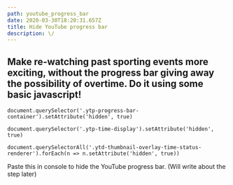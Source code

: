 ```yaml
---
path: youtube_progress_bar
date: 2020-03-30T18:20:31.657Z
title: Hide YouTube progress bar
description: \/
---
```

## Make re-watching past sporting events more exciting, without the progress bar giving away the possibility of overtime. Do it using some basic javascript!

`document.querySelector('.ytp-progress-bar-container').setAttribute('hidden', true)`

`document.querySelector('.ytp-time-display').setAttribute('hidden', true)`

`document.querySelectorAll('.ytd-thumbnail-overlay-time-status-renderer').forEach(n => n.setAttribute('hidden', true))`


Paste this in console to hide the YouTube progress bar. (Will write about the step later)